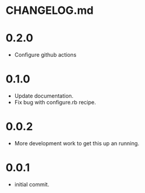 # CHANGELOG.md

# 0.2.0
- Configure github actions

# 0.1.0
- Update documentation.
- Fix bug with configure.rb recipe.

# 0.0.2
- More development work to get this up an running.

# 0.0.1
- initial commit.
